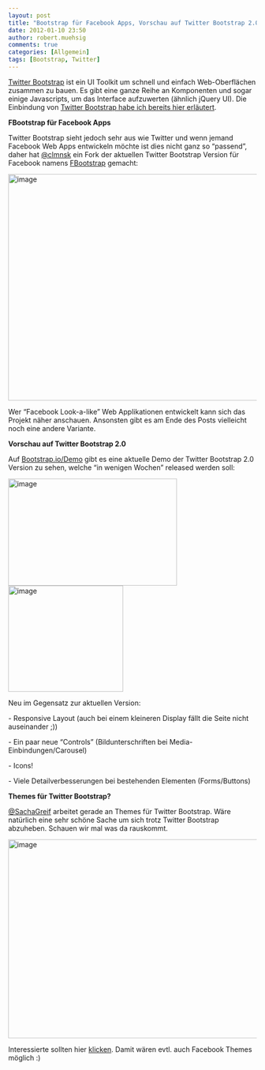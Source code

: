 ```yaml
---
layout: post
title: "Bootstrap für Facebook Apps, Vorschau auf Twitter Bootstrap 2.0 & Themes"
date: 2012-01-10 23:50
author: robert.muehsig
comments: true
categories: [Allgemein]
tags: [Bootstrap, Twitter]
---
```

<p><a href="http://www.knowyourstack.com/what-is/twitter-bootstrap">Twitter Bootstrap</a> ist ein UI Toolkit um schnell und einfach Web-Oberflächen zusammen zu bauen. Es gibt eine ganze Reihe an Komponenten und sogar einige Javascripts, um das Interface aufzuwerten (ähnlich jQuery UI). Die Einbindung von <a href="http://code-inside.de/blog/2011/10/07/twitter-bootstrap-als-ui-baukasten/">Twitter Bootstrap habe ich bereits hier erläutert</a>. </p> <p><strong>FBootstrap für Facebook Apps</strong></p> <p>Twitter Bootstrap sieht jedoch sehr aus wie Twitter und wenn jemand Facebook Web Apps entwickeln möchte ist dies nicht ganz so “passend”, daher hat <a href="https://twitter.com/#!/clmnsk">@clmnsk</a> ein Fork der aktuellen Twitter Bootstrap Version für Facebook namens <a href="http://ckrack.github.com/fbootstrapp/">FBootstrap</a> gemacht:</p> <p><a href="{{BASE_PATH}}/assets/wp-images/image1443.png"><img style="background-image: none; border-bottom: 0px; border-left: 0px; padding-left: 0px; padding-right: 0px; display: inline; border-top: 0px; border-right: 0px; padding-top: 0px" title="image" border="0" alt="image" src="{{BASE_PATH}}/assets/wp-images/image_thumb621.png" width="580" height="459"></a></p> <p>Wer “Facebook Look-a-like” Web Applikationen entwickelt kann sich das Projekt näher anschauen. Ansonsten gibt es am Ende des Posts vielleicht noch eine andere Variante.</p> <p><strong>Vorschau auf Twitter Bootstrap 2.0</strong></p> <p>Auf <a href="http://bootstrap.io/Demo/">Bootstrap.io/Demo</a> gibt es eine aktuelle Demo der Twitter Bootstrap 2.0 Version zu sehen, welche “in wenigen Wochen” released werden soll:</p> <p><a href="{{BASE_PATH}}/assets/wp-images/image1444.png"><img style="background-image: none; border-bottom: 0px; border-left: 0px; padding-left: 0px; padding-right: 0px; display: inline; border-top: 0px; border-right: 0px; padding-top: 0px" title="image" border="0" alt="image" src="{{BASE_PATH}}/assets/wp-images/image_thumb622.png" width="342" height="217"></a><a href="{{BASE_PATH}}/assets/wp-images/image1445.png"><img style="background-image: none; border-bottom: 0px; border-left: 0px; padding-left: 0px; padding-right: 0px; display: inline; border-top: 0px; border-right: 0px; padding-top: 0px" title="image" border="0" alt="image" src="{{BASE_PATH}}/assets/wp-images/image_thumb623.png" width="233" height="215"></a></p> <p>Neu im Gegensatz zur aktuellen Version:</p> <p>- Responsive Layout (auch bei einem kleineren Display fällt die Seite nicht auseinander ;))</p> <p>- Ein paar neue “Controls” (Bildunterschriften bei Media-Einbindungen/Carousel)</p> <p>- Icons!</p> <p>- Viele Detailverbesserungen bei bestehenden Elementen (Forms/Buttons)</p> <p><strong>Themes für Twitter Bootstrap?</strong></p> <p><a href="https://twitter.com/#!/SachaGreif">@SachaGreif</a> arbeitet gerade an Themes für Twitter Bootstrap. Wäre natürlich eine sehr schöne Sache um sich trotz Twitter Bootstrap abzuheben. Schauen wir mal was da rauskommt.</p> <p><a href="{{BASE_PATH}}/assets/wp-images/image1446.png"><img style="background-image: none; border-bottom: 0px; border-left: 0px; padding-left: 0px; padding-right: 0px; display: inline; border-top: 0px; border-right: 0px; padding-top: 0px" title="image" border="0" alt="image" src="{{BASE_PATH}}/assets/wp-images/image_thumb624.png" width="519" height="403"></a></p> <p>Interessierte sollten hier <a href="http://sachagreif.com/bootstrap/">klicken</a>. Damit wären evtl. auch Facebook Themes möglich :)</p>
